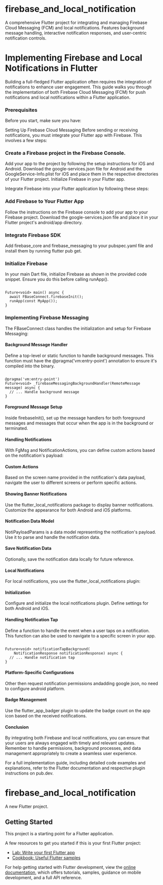 # firebase_and_local_notification
A comprehensive Flutter project for integrating and managing Firebase Cloud Messaging (FCM) and local notifications. Features background message handling, interactive notification responses, and user-centric notification controls.

# Implementing Firebase and Local Notifications in Flutter
Building a full-fledged Flutter application often requires the integration of notifications to enhance user engagement. This guide walks you through the implementation of both Firebase Cloud Messaging (FCM) for push notifications and local notifications within a Flutter application.

### Prerequisites
Before you start, make sure you have:

Setting Up Firebase Cloud Messaging
Before sending or receiving notifications, you must integrate your Flutter app with Firebase. This involves a few steps:

### Create a Firebase project in the Firebase Console.
Add your app to the project by following the setup instructions for iOS and Android.
Download the google-services.json file for Android and the GoogleService-Info.plist for iOS and place them in the respective directories of your Flutter project.
Initialize Firebase in your Flutter app.

Integrate Firebase into your Flutter application by following these steps:

### Add Firebase to Your Flutter App
Follow the instructions on the Firebase console to add your app to your Firebase project. Download the google-services.json file and place it in your Flutter project's android/app directory.

### Integrate Firebase SDK
Add firebase_core and firebase_messaging to your pubspec.yaml file and install them by running flutter pub get.

### Initialize Firebase
In your main Dart file, initialize Firebase as shown in the provided code snippet. Ensure you do this before calling runApp().

```

Future<void> main() async {
  await FBaseConnect.firebaseInit();
  runApp(const MyApp());
}

```

### Implementing Firebase Messaging
The FBaseConnect class handles the initialization and setup for Firebase Messaging:

#### Background Message Handler
Define a top-level or static function to handle background messages. This function must have the @pragma('vm:entry-point') annotation to ensure it's compiled into the binary.

```

@pragma('vm:entry-point')
Future<void> _firebaseMessagingBackgroundHandler(RemoteMessage message) async {
  // ... Handle background message
}

```

#### Foreground Message Setup
Inside firebaseInit(), set up the message handlers for both foreground messages and messages that occur when the app is in the background or terminated.

#### Handling Notifications
With FgMsg and NotificationActions, you can define custom actions based on the notification's payload:

#### Custom Actions
Based on the screen name provided in the notification's data payload, navigate the user to different screens or perform specific actions.

#### Showing Banner Notifications
Use the flutter_local_notifications package to display banner notifications. Customize the appearance for both Android and iOS platforms.

#### Notification Data Model
NotiPayloadParams is a data model representing the notification's payload. Use it to parse and handle the notification data.

#### Save Notification Data
Optionally, save the notification data locally for future reference.

#### Local Notifications
For local notifications, you use the flutter_local_notifications plugin:

#### Initialization
Configure and initialize the local notifications plugin. Define settings for both Android and iOS.

#### Handling Notification Tap
Define a function to handle the event when a user taps on a notification. This function can also be used to navigate to a specific screen in your app.

```

Future<void> notificationTapBackground(
    NotificationResponse notificationResponse) async {
  // ... Handle notification tap
}

```

#### Platform-Specific Configurations
Other then request notification permissions andadding google json, no need to configure android platform.

#### Badge Management
Use the flutter_app_badger plugin to update the badge count on the app icon based on the received notifications.

#### Conclusion
By integrating both Firebase and local notifications, you can ensure that your users are always engaged with timely and relevant updates. Remember to handle permissions, background processes, and data management appropriately to create a seamless user experience.

For a full implementation guide, including detailed code examples and explanations, refer to the Flutter documentation and respective plugin instructions on pub.dev.
# firebase_and_local_notification

A new Flutter project.

## Getting Started

This project is a starting point for a Flutter application.

A few resources to get you started if this is your first Flutter project:

- [Lab: Write your first Flutter app](https://docs.flutter.dev/get-started/codelab)
- [Cookbook: Useful Flutter samples](https://docs.flutter.dev/cookbook)

For help getting started with Flutter development, view the
[online documentation](https://docs.flutter.dev/), which offers tutorials,
samples, guidance on mobile development, and a full API reference.
